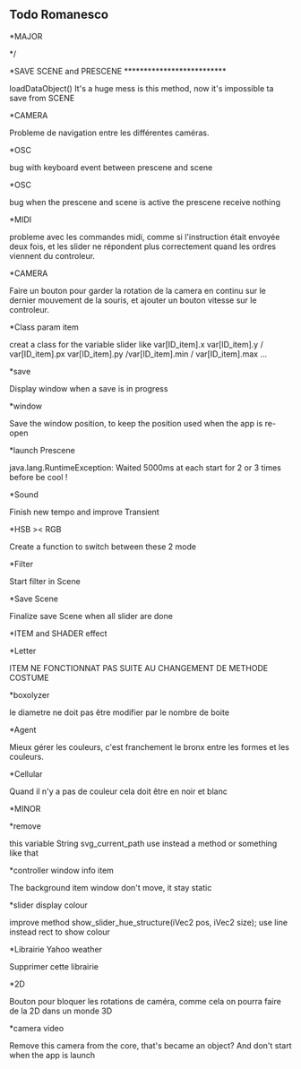 Todo Romanesco
--

*MAJOR

*/



*SAVE SCENE and PRESCENE **************************

loadDataObject()
It's a huge mess is this method, now it's impossible ta save from SCENE

*CAMERA

Probleme de navigation entre les différentes caméras.



*OSC

bug with keyboard event between prescene and scene

*OSC

bug when the prescene and scene is active the prescene receive nothing















*MIDI

probleme avec les commandes midi, comme si l'instruction était envoyée deux fois, et les slider ne répondent plus correctement quand les ordres viennent du controleur.

*CAMERA

Faire un bouton pour garder la rotation de la camera en continu sur le dernier mouvement de la souris, et ajouter un bouton vitesse sur le controleur.


*Class param item

creat a class for the variable slider
like var[ID_item].x var[ID_item].y / var[ID_item].px var[ID_item].py /var[ID_item].min / var[ID_item].max ...


*save

Display window when a save is in progress

*window

Save the window position, to keep the position used when the app is re-open

*launch Prescene

java.lang.RuntimeException: Waited 5000ms at each start for 2 or 3 times before be cool !

*Sound

Finish new tempo and improve Transient


*HSB >< RGB

Create a function to switch between these 2 mode

*Filter

Start filter in Scene

*Save Scene

Finalize save Scene when all slider are done









*ITEM and SHADER effect


*Letter

ITEM NE FONCTIONNAT PAS SUITE AU CHANGEMENT DE METHODE COSTUME

*boxolyzer

le diametre ne doit pas être modifier par le nombre de boite

*Agent

Mieux gérer les couleurs, c'est franchement le bronx entre les formes et les couleurs.

*Cellular

Quand il n'y a pas de couleur cela doit être en noir et blanc









*MINOR



*remove

this variable String svg_current_path use instead a method or something like that





*controller window info item

The background item window don't move, it stay static

*slider display colour

improve method show_slider_hue_structure(iVec2 pos, iVec2 size);
use line instead rect to show colour

*Librairie Yahoo weather

Supprimer cette librairie


*2D

Bouton pour bloquer les rotations de caméra, comme cela on pourra faire de la 2D dans un monde 3D

*camera video

Remove this camera from the core, that's became an object? And don't start when the app is launch



